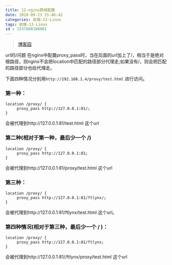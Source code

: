 ```yaml
---
title: 12-nginx跨域配置
date: 2018-09-23 15:46:42
categories: 前端-13-Linux
tags: 前端-13-Linux
id : 1537688188081
---
```

> [博客园](https://www.cnblogs.com/lianxuan1768/p/8383804.html)

url的/问题
在nginx中配置proxy_pass时，当在后面的url加上了/，相当于是绝对根路径，则nginx不会把location中匹配的路径部分代理走;如果没有/，则会把匹配的路径部分也给代理走。

下面四种情况分别用`http://192.168.1.4/proxy/test.html` 进行访问。

### 第一种：

```
location /proxy/ {
     proxy_pass http://127.0.0.1:81/;
}
```

会被代理到http://127.0.0.1:81/test.html 这个url
 
### 第二种(相对于第一种，最后少一个 /)

```
location /proxy/ {
     proxy_pass http://127.0.0.1:81;
}
```

会被代理到http://127.0.0.1:81/proxy/test.html 这个url
 
### 第三种：

```
location /proxy/ {
     proxy_pass http://127.0.0.1:81/ftlynx/;
}
```

会被代理到http://127.0.0.1:81/ftlynx/test.html 这个url。
 
### 第四种情况(相对于第三种，最后少一个 / )：

```
location /proxy/ {
     proxy_pass http://127.0.0.1:81/ftlynx;
}
```

会被代理到http://127.0.0.1:81//ftlynx/proxy/test.html 这个url